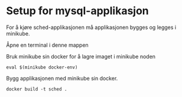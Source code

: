 # Setup for mysql-applikasjon
For å kjøre sched-applikasjonen må applikasjonen bygges og legges i minikube.

Åpne en terminal i denne mappen

Bruk minikube sin docker for å lagre imaget i minikube noden
```shell
eval $(minikube docker-env)
```

Bygg applikasjonen med minikube sin docker.
```shell
docker build -t sched .
```